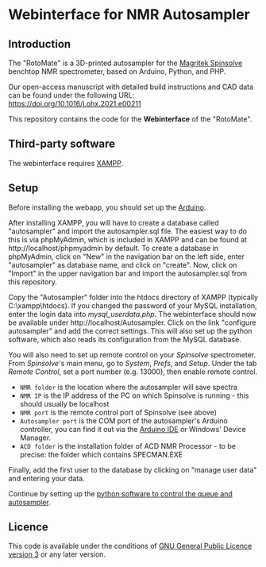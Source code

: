 # Webinterface for NMR Autosampler

## Introduction

The "RotoMate" is a 3D-printed autosampler for the [Magritek Spinsolve](https://magritek.com/products/spinsolve/) benchtop NMR spectrometer, based on Arduino, Python, and PHP.

Our open-access manuscript with detailed build instructions and CAD data can be found under the following URL: https://doi.org/10.1016/j.ohx.2021.e00211

This repository contains the code for the **Webinterface** of the "RotoMate".

## Third-party software

The webinterface requires [XAMPP](https://www.apachefriends.org/de/index.html).

## Setup

Before installing the webapp, you should set up the [Arduino](https://github.com/marcodyga/nmr_autosampler_arduino).

After installing XAMPP, you will have to create a database called "autosampler" and import the autosampler.sql file. The easiest way to do this is via phpMyAdmin, which is included in XAMPP and can be found at http://localhost/phpmyadmin by default. To create a database in phpMyAdmin, click on "New" in the navigation bar on the left side, enter "autosampler" as database name, and click on "create". Now, click on "Import" in the upper navigation bar and import the autosampler.sql from this repository.

Copy the "Autosampler" folder into the htdocs directory of XAMPP (typically C:\xampp\htdocs). If you changed the password of your MySQL installation, enter the login data into *mysql_userdata.php*. The webinterface should now be available under http://localhost/Autosampler. Click on the link "configure autosampler" and add the correct settings. This will also set up the python software, which also reads its configuration from the MySQL database. 

You will also need to set up remote control on your *Spinsolve* spectrometer. From *Spinsolve*'s main menu, go to *System*, *Prefs*, and *Setup*. Under the tab *Remote Control*, set a port number (e.g. 13000), then enable remote control.

* `NMR folder` is the location where the autosampler will save spectra
* `NMR IP` is the IP address of the PC on which Spinsolve is running - this should usually be localhost
* `NMR port` is the remote control port of Spinsolve (see above)
* `Autosampler port` is the COM port of the autosampler's Arduino controller, you can find it out via the [Arduino IDE](https://github.com/marcodyga/nmr_autosampler_arduino) or Windows' Device Manager.
* `ACD folder` is the installation folder of ACD NMR Processor - to be precise: the folder which contains SPECMAN.EXE

Finally, add the first user to the database by clicking on "manage user data" and entering your data.

Continue by setting up the [python software to control the queue and autosampler](https://github.com/marcodyga/nmr_autosampler_python).

## Licence

This code is available under the conditions of [GNU General Public Licence version 3](https://www.gnu.org/licenses/gpl-3.0.en.html) or any later version.
